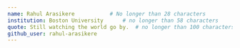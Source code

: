 ```yaml
---
name: Rahul Arasikere 			# No longer than 28 characters
institution: Boston University 		# no longer than 58 characters
quote: Still watching the world go by. 	# no longer than 100 characters, avoid using quotes(") to guarantee the format remains the same.
github_user: rahul-arasikere
---
```

